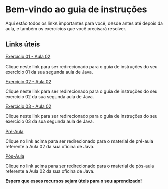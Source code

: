 # Bem-vindo ao guia de instruções

Aqui estão todos os links importantes para você, desde antes até depois da aula, e também os exercícios que você precisará resolver.

## Links úteis

[Exercício 01 - Aula 02](https://github.com/educodehub/oficina-java/blob/0f02f6b8f91f404a3926c81b060076d99a4daf3d/aula02/exercicios/exercicio01/instru%C3%A7%C3%B5es.md)

Clique neste link para ser redirecionado para o guia de instruções do seu exercício 01 da sua segunda aula de Java.

[Exercício 02 - Aula 02](https://github.com/educodehub/oficina-java/blob/0f02f6b8f91f404a3926c81b060076d99a4daf3d/aula02/exercicios/exercicio02/instru%C3%A7%C3%B5es.md)

Clique neste link para ser redirecionado para o guia de instruções do seu exercício 02 da sua segunda aula de Java.

[Exercício 03 - Aula 02](https://github.com/educodehub/oficina-java/blob/0f02f6b8f91f404a3926c81b060076d99a4daf3d/aula02/exercicios/exercicio03/instru%C3%A7%C3%B5es.md)

Clique neste link para ser redirecionado para o guia de instruções do seu exercício 03 da sua segunda aula de Java.

[Pré-Aula](https://github.com/educodehub/oficina-java/blob/0f02f6b8f91f404a3926c81b060076d99a4daf3d/aula02/materiais/Pr%C3%A9-aula%20-%20Aula%2002%20-%20Oficina%20de%20Java.md)

Clique no link acima para ser redirecionado para o material de pré-aula referente a Aula 02 da sua oficina de Java.

[Pós-Aula](https://github.com/educodehub/oficina-java/blob/0f02f6b8f91f404a3926c81b060076d99a4daf3d/aula02/materiais/P%C3%B3s-aula%20-%20Aula%2001%20-%20Oficina%20de%20Java.md)

Clique no link acima para ser redirecionado para o material de pós-aula referente a Aula 02 da sua oficina de Java.

**Espero que esses recursos sejam úteis para o seu aprendizado!**
